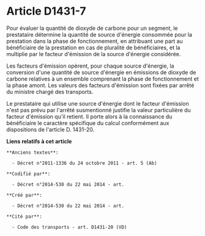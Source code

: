 # Article D1431-7

Pour évaluer la quantité de dioxyde de carbone pour un segment, le prestataire détermine la quantité de source d'énergie
consommée pour la prestation dans la phase de fonctionnement, en attribuant une part au bénéficiaire de la prestation en cas
de pluralité de bénéficiaires, et la multiplie par le facteur d'émission de la source d'énergie considérée. 

Les facteurs d'émission opèrent, pour chaque source d'énergie, la conversion d'une quantité de source d'énergie en émissions
de dioxyde de carbone relatives à un ensemble comprenant la phase de fonctionnement et la phase amont. Les valeurs des
facteurs d'émission sont fixées par arrêté du ministre chargé des transports. 

Le prestataire qui utilise une source d'énergie dont le facteur d'émission n'est pas prévu par l'arrêté susmentionné justifie
la valeur particulière du facteur d'émission qu'il retient. Il porte alors à la connaissance du bénéficiaire le caractère
spécifique du calcul conformément aux dispositions de l'article D. 1431-20.

**Liens relatifs à cet article**

	**Anciens textes**:

	  - Décret n°2011-1336 du 24 octobre 2011 - art. 5 (Ab)

	**Codifié par**:

	  - Décret n°2014-530 du 22 mai 2014 - art.

	**Créé par**:

	  - Décret n°2014-530 du 22 mai 2014 - art.

	**Cité par**:

	  - Code des transports - art. D1431-20 (VD)
